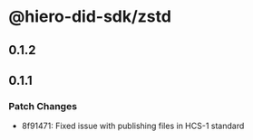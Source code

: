 # @hiero-did-sdk/zstd

## 0.1.2

## 0.1.1

### Patch Changes

- 8f91471: Fixed issue with publishing files in HCS-1 standard
